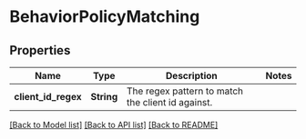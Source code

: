 # BehaviorPolicyMatching

## Properties

Name | Type | Description | Notes
------------ | ------------- | ------------- | -------------
**client_id_regex** | **String** | The regex pattern to match the client id against. | 

[[Back to Model list]](../README.md#documentation-for-models) [[Back to API list]](../README.md#documentation-for-api-endpoints) [[Back to README]](../README.md)


